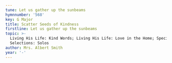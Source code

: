 ```yaml
---
tune: Let us gather up the sunbeams
hymnnumber: '568'
key: G Major
title: Scatter Seeds of Kindness
firstline: Let us gather up the sunbeams
topic: >-
  Living His Life: Kind Words; Living His Life: Love in the Home; Special
  Selections: Solos
author: Mrs. Albert Smith
year: '-'
---
```

